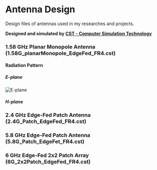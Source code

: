 # Antenna Design
Design files of antennas used in my researches and projects.

**Designed and simulated by [CST - Computer Simulation Technology](https://www.cst.com/)**

### 1.58 GHz Planar Monopole Antenna (1.58G_planarMonopole_EdgeFed_FR4.cst)

#### Radiation Pattern
##### E-plane
![E-plane](https://raw.githubusercontent.com/rookiepeng/Antenna-Design/master/img/farfield/patternE_1.58G_planarMonopole_EdgeFed_FR4.svg)
##### H-plane

### 2.4 GHz Edge-Fed Patch Antenna (2.4G_Patch_EdgeFed_FR4.cst)

### 5.8 GHz Edge-Fed Patch Antenna (5.8G_Patch_EdgeFet_FR4.cst)

### 6 GHz Edge-Fed 2x2 Patch Array (6G_2x2Patch_EdgeFed_FR4.cst)
